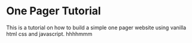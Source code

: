 # One Pager Tutorial

This is a tutorial on how to build a simple one pager website using vanilla html css and javascript.
hhhhmmm